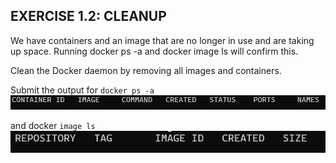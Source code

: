 ## EXERCISE 1.2: CLEANUP

We have containers and an image that are no longer in use and are taking up space. Running docker ps -a and docker image ls will confirm this.

Clean the Docker daemon by removing all images and containers.

Submit the output for `docker ps -a` 
![Screenshot 2](./screenshots/Exercises1.2Containers.png)

and docker `image ls`
![Screenshot 3](./screenshots/Exercises1.2Images.png)
